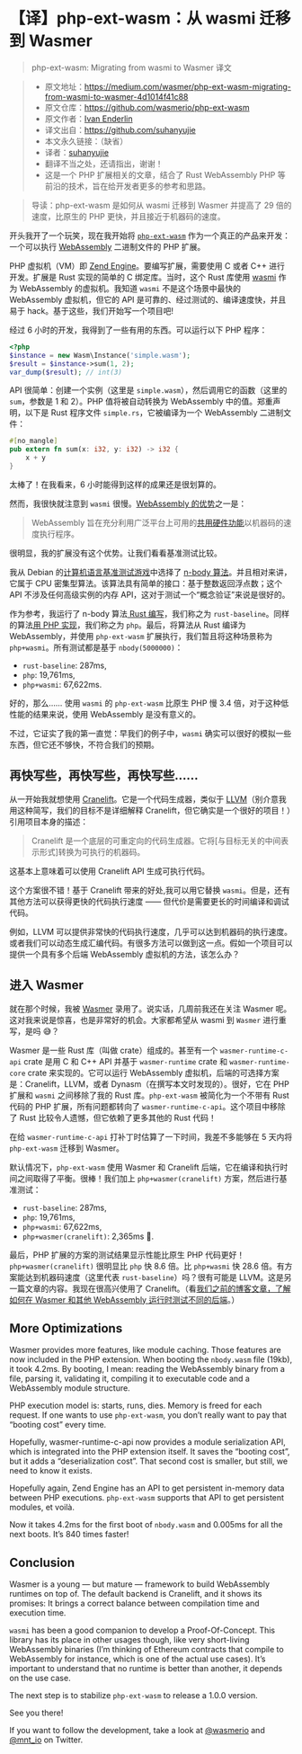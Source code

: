 # 【译】php-ext-wasm：从 wasmi 迁移到 Wasmer
>php-ext-wasm: Migrating from wasmi to Wasmer 译文

>* 原文地址：https://medium.com/wasmer/php-ext-wasm-migrating-from-wasmi-to-wasmer-4d1014f41c88
>* 原文仓库：https://github.com/wasmerio/php-ext-wasm
>* 原文作者：[Ivan Enderlin](https://medium.com/@hywan)
>* 译文出自：https://github.com/suhanyujie
>* 本文永久链接：（缺省）
>* 译者：[suhanyujie](https://github.com/suhanyujie)
>* 翻译不当之处，还请指出，谢谢！
>* 这是一个 PHP 扩展相关的文章，结合了 Rust WebAssembly PHP 等前沿的技术，旨在给开发者更多的参考和思路。

>导读：php-ext-wasm 是如何从 wasmi 迁移到 Wasmer 并提高了 29 倍的速度，比原生的 PHP 更快，并且接近于机器码的速度。

开头我开了一个玩笑，现在我开始将 [`php-ext-wasm`](https://github.com/wasmerio/php-ext-wasm) 作为一个真正的产品来开发：一个可以执行 [WebAssembly](https://webassembly.org/) 二进制文件的 PHP 扩展。

PHP 虚拟机（VM）即 [Zend Engine](https://github.com/php/php-src/)。要编写扩展，需要使用 C 或者 C++ 进行开发。扩展是 Rust 实现的简单的 C 绑定库。当时，这个 Rust 库使用 [wasmi](https://github.com/paritytech/wasmi) 作为 WebAssembly 的虚拟机。我知道 `wasmi` 不是这个场景中最快的 WebAssembly 虚拟机，但它的 API 是可靠的、经过测试的、编译速度快，并且易于 hack。基于这些，我们开始写一个项目吧!

经过 6 小时的开发，我得到了一些有用的东西。可以运行以下 PHP 程序：

```php
<?php
$instance = new Wasm\Instance('simple.wasm');
$result = $instance->sum(1, 2);
var_dump($result); // int(3)
```

API 很简单：创建一个实例（这里是 `simple.wasm`），然后调用它的函数（这里的 `sum`，参数是 1 和 2）。PHP 值将被自动转换为 WebAssembly 中的值。郑重声明，以下是 Rust 程序文件 `simple.rs`，它被编译为一个 WebAssembly 二进制文件：

```rust
#[no_mangle]
pub extern fn sum(x: i32, y: i32) -> i32 {
    x + y
}
```

太棒了！在我看来，6 小时能得到这样的成果还是很划算的。

然而，我很快就注意到 `wasmi` 很慢。[WebAssembly 的优势]((https://webassembly.org/))之一是：

>WebAssembly 旨在充分利用广泛平台上可用的[共用硬件功能](https://webassembly.org/docs/portability/#assumptions-for-efficient-execution)以机器码的速度执行程序。

很明显，我的扩展没有这个优势。让我们看看基准测试比较。

我从 Debian 的[计算机语言基准测试游戏](https://benchmarksgame-team.pages.debian.net/benchmarksgame/)中选择了 [n-body 算法](https://benchmarksgame-team.pages.debian.net/benchmarksgame/description/nbody.html)。并且相对来讲，它属于 CPU 密集型算法。该算法具有简单的接口：基于整数返回浮点数；这个 API 不涉及任何高级实例的内存 API，这对于测试一个“概念验证”来说是很好的。

作为参考，我运行了 n-body 算法[ Rust 编写](https://benchmarksgame-team.pages.debian.net/benchmarksgame/program/nbody-rust-7.html)，我们称之为 `rust-baseline`。同样的算法[用 PHP 实现](https://benchmarksgame-team.pages.debian.net/benchmarksgame/program/nbody-php-3.html)，我们称之为 `php`。最后，将算法从 Rust 编译为 WebAssembly，并使用 `php-ext-wasm` 扩展执行，我们暂且将这种场景称为 `php+wasmi`。所有测试都是基于 `nbody(5000000)`：

* `rust-baseline`: 287ms,
* `php`: 19,761ms,
* `php+wasmi`: 67,622ms.

好的，那么…… 使用 `wasmi` 的 `php-ext-wasm` 比原生 PHP 慢 3.4 倍，对于这种低性能的结果来说，使用 WebAssembly 是没有意义的。

不过，它证实了我的第一直觉：早我们的例子中，`wasmi` 确实可以很好的模拟一些东西，但它还不够快，不符合我们的预期。

## 再快写些，再快写些，再快写些……
从一开始我就想使用 [Cranelift](https://github.com/CraneStation/cranelift)。它是一个代码生成器，类似于 [LLVM](http://llvm.org/)（别介意我用这种简写，我们的目标不是详细解释 Cranelift，但它确实是一个很好的项目！）引用项目本身的描述：

>Cranelift 是一个底层的可重定向的代码生成器。它将[与目标无关的中间表示形式]转换为可执行的机器码。

这基本上意味着可以使用 Cranelift API 生成可执行代码。

这个方案很不错！基于 Cranelift 带来的好处,我可以用它替换 `wasmi`。但是，还有其他方法可以获得更快的代码执行速度 —— 但代价是需要更长的时间编译和调试代码。

例如，LLVM 可以提供非常快的代码执行速度，几乎可以达到机器码的执行速度。或者我们可以动态生成汇编代码。有很多方法可以做到这一点。假如一个项目可以提供一个具有多个后端 WebAssembly 虚拟机的方法，该怎么办？

## 进入 Wasmer
就在那个时候，我被 [Wasmer](https://github.com/wasmerio/wasmer) 录用了。说实话，几周前我还在关注 Wasmer 呢。这对我来说是惊喜，也是非常好的机会。大家都希望从 wasmi 到 `Wasmer` 进行重写，是吗 😅？

Wasmer 是一些 Rust 库（叫做 crate）组成的。甚至有一个 `wasmer-runtime-c-api` crate 是用 C 和 C++ API 并基于 `wasmer-runtime` crate 和 `wasmer-runtime-core` crate 来实现的。它可以运行 WebAssembly 虚拟机，后端的可选择方案是：Cranelift，LLVM，或者 Dynasm（在撰写本文时发现的）。很好，它在 PHP 扩展和 `wasmi` 之间移除了我的 Rust 库。`php-ext-wasm` 被简化为一个不带有 Rust 代码的 PHP 扩展，所有问题都转向了 `wasmer-runtime-c-api`。这个项目中移除了 Rust 比较令人遗憾，但它依赖了更多其他的 Rust 代码！

在给 `wasmer-runtime-c-api` 打补丁时估算了一下时间，我差不多能够在 5 天内将 `php-ext-wasm` 迁移到 Wasmer。

默认情况下，`php-ext-wasm` 使用 Wasmer 和 Cranelift 后端，它在编译和执行时间之间取得了平衡。很棒！我们加上 `php+wasmer(cranelift)` 方案，然后进行基准测试：

* `rust-baseline`: 287ms,
* `php`: 19,761ms,
* `php+wasmi`: 67,622ms,
* `php+wasmer(cranelift)`: 2,365ms 🎉.

最后，PHP 扩展的方案的测试结果显示性能比原生 PHP 代码更好！`php+wasmer(cranelift)` 很明显比 `php` 快 8.6 倍。比 `php+wasmi` 快 28.6 倍。有方案能达到机器码速度（这里代表 `rust-baseline`）吗？很有可能是 LLVM。这是另一篇文章的内容。我现在很高兴使用了 Cranelift。（看[我们之前的博客文章，了解如何在 Wasmer 和其他 WebAssembly 运行时测试不同的后端](https://medium.com/wasmer/benchmarking-webassembly-runtimes-18497ce0d76e)。）

## More Optimizations
Wasmer provides more features, like module caching. Those features are now included in the PHP extension. When booting the `nbody.wasm` file (19kb), it took 4.2ms. By booting, I mean: reading the WebAssembly binary from a file, parsing it, validating it, compiling it to executable code and a WebAssembly module structure.

PHP execution model is: starts, runs, dies. Memory is freed for each request. If one wants to use `php-ext-wasm`, you don’t really want to pay that “booting cost” every time.

Hopefully, wasmer-runtime-c-api now provides a module serialization API, which is integrated into the PHP extension itself. It saves the “booting cost”, but it adds a “deserialization cost”. That second cost is smaller, but still, we need to know it exists.

Hopefully again, Zend Engine has an API to get persistent in-memory data between PHP executions. `php-ext-wasm` supports that API to get persistent modules, et voilà.

Now it takes 4.2ms for the first boot of `nbody.wasm` and 0.005ms for all the next boots. It’s 840 times faster!

## Conclusion
Wasmer is a young — but mature — framework to build WebAssembly runtimes on top of. The default backend is Cranelift, and it shows its promises: It brings a correct balance between compilation time and execution time.

`wasmi` has been a good companion to develop a Proof-Of-Concept. This library has its place in other usages though, like very short-living WebAssembly binaries (I’m thinking of Ethereum contracts that compile to WebAssembly for instance, which is one of the actual use cases). It’s important to understand that no runtime is better than another, it depends on the use case.

The next step is to stabilize `php-ext-wasm` to release a 1.0.0 version.

See you there!

If you want to follow the development, take a look at [@wasmerio](https://twitter.com/wasmerio) and [@mnt_io](https://twitter.com/mnt_io) on Twitter.
